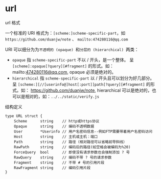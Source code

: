 # url

url 格式

一个标准的 URI 格式为：`[scheme:]scheme-specific-part`，如 `https://github.com/duanjw/note` 、
`mailto:474280116@qq.com`

URI 可以细分为为`不透明的 (opaque) `和`分层的 (hierarchical) `两类：
* `opaque` 指 `scheme-specific-part` 不以 / 开头，是一个整体。
呈 `[scheme]:opaque[?query][#fragment]` 的形式。如：mailto:474280116@qq.com, opaque 必须是绝对的。
* `hierarchical` 指 `scheme-specific-part` 以 / 开头且可以划分为好几部分。
呈 `[scheme:][//[userinfo@]host[:port]]path[?query][#fragment]` 的形式。如：
https://github.com/duanjw/note, hierarchical 可以是绝对的，也可以是相对的，如：`../../static/verify.js`

结构定义
````
type URL struct {
    Scheme      string    // http或https协议
    Opaque      string    // 编码不透明数据
    User        *Userinfo // 用户名密码信息--例如FTP需要带着用户名密码访问
    Host        string    // 主机或主机：端口
    Path        string    // 路径（相对路径可以省略前导斜线）
    RawPath     string    // 编码后的路径(如空格会被编码为%20)
    ForceQuery  bool      // 即使没有请求参数也会强制添加 ? 号
    RawQuery    string    // 编码不带 ? 号的请求参数
    Fragment    string    // 不带 # 号的引用片段
    RawFragment string    // 编码引用片段
}
````










